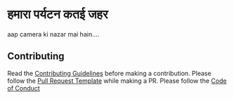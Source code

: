 # हमारा पर्यटन कतई जहर
aap camera ki nazar mai hain....

## Contributing

Read the [Contributing Guidelines](https://github.com/Abhinaay/Hamara-Paryatan-Katai-Jahar/blob/master/CONTRIBUTING.md) before making a contribution. Please follow the [Pull Request Template](https://github.com/Abhinaay/Hamara-Paryatan-Katai-Jahar/blob/master/PULL_REQUEST_TEMPLATE.md) while making a PR. Please follow the [Code of Conduct](https://github.com/Abhinaay/Hamara-Paryatan-Katai-Jahar/blob/master/CODE_OF_CONDUCT.md)
